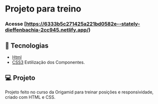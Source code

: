 # Projeto para treino

### Acesse [https://6333b5c271425a221bd0582e--stately-dieffenbachia-2cc945.netlify.app/)


## 🚀 Tecnologias

- [Html](https://developer.mozilla.org/pt-BR/docs/Web/HTML)
- [CSS3](https://developer.mozilla.org/pt-BR/docs/Web/CSS) Estilização dos Componentes.



## 💻 Projeto

Projeto feito no curso da Origamid para treinar posições e responsividade, criado com HTML e CSS.
